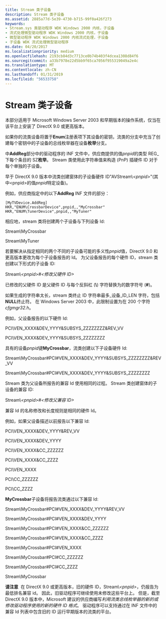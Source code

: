 ```yaml
---
title: Stream 类子设备
description: Stream 类子设备
ms.assetid: 2885a77d-5e39-4730-b715-99f0a426f273
keywords:
- Stream.sys 类驱动程序 WDK Windows 2000 内核，子设备
- 流式处理微型驱动程序 WDK Windows 2000 内核，子设备
- 微型驱动程序 WDK Windows 2000 内核流式处理，子设备
- 子设备 WDK 流式处理微型驱动程序
ms.date: 04/20/2017
ms.localizationpriority: medium
ms.openlocfilehash: 2193cb84d3c7713ce0b74b403f4dcea1308d84f6
ms.sourcegitcommit: a33b7978e22d5bb9f65ca7056f955319049a2e4c
ms.translationtype: MT
ms.contentlocale: zh-CN
ms.lasthandoff: 01/31/2019
ms.locfileid: "56533758"
---
```

# <a name="stream-class-child-devices"></a>Stream 类子设备





本部分适用于 Microsoft Windows Server 2003 和早期版本的操作系统，仅当在该平台上安装了 DirectX 9.0 或更高版本。

如果你的流类设备将置于**Enum**注册表项下其设备的密钥，流类的分支中充当了创建每个密钥中的子设备的总线枚举器在设备**枚举**分支。

中**AddReg**部分中的驱动程序的 INF 文件中，供应商提供的值*pnpid*的类型 REG\_下每个条目的 SZ**枚举**。 Stream 类使用此字符串值来构造 (PnP) 插硬件 ID 对于每个单独的子设备。

早于 DirectX 9.0 版本中流类创建窗体的子设备硬件 ID"AVStream\\*&lt;pnpid&gt;*"(其中&lt;pnpid&gt;的值*pnpid*特定设备)。

例如，供应商指定中的以下**AddReg** INF 文件的部分：

```INF
[MyTVDevice.AddReg]
HKR,"ENUM\CrossbarDevice",pnpid,,"MyCrossbar"
HKR,"ENUM\TunerDevice",pnpid,,"MyTuner"
```

相应地，stream 类将创建两个子设备与下列设备 Id:

Stream\\MyCrossbar

Stream\\MyTuner

若要解决从指定相同的两个不同的子设备可能的多义性*pnpid*值，DirectX 9.0 和更高版本更改为每个子设备报告的 Id。 为父设备报告的每个硬件 ID，stream 类创建以下形式的子设备 ID:

Stream\\*&lt;pnpid&gt;*\#*&lt;修改父硬件 ID&gt;*

已修改的父硬件 ID 是父硬件 ID 与每个反斜杠 (**\\**) 字符替换为的数字符号 (**\#**)。

如果生成的字符串太长，stream 类终止 ID 字符串最多\_设备\_ID\_LEN 字符，包括**NULL**终止符。 在 Windows Server 2003 中，此限制设置为在 200 个字符*cfgmgr32.h*。

例如，父设备报告的以下硬件 Id:

PCI\\VEN\_XXXX&DEV\_YYYY&SUBSYS\_ZZZZZZZZ&REV\_VV

PCI\\VEN\_XXXX&DEV\_YYYY&SUBSYS\_ZZZZZZZZ

具有的设备*pnpid*键**MyCrossbar**，流类创建以下子设备硬件 Id:

Stream\\MyCrossbar\#PCI\#VEN\_XXXX&DEV\_YYYY&SUBSYS\_ZZZZZZZZ&REV\_VV

Stream\\MyCrossbar\#PCI\#VEN\_XXXX&DEV\_YYYY&SUBSYS\_ZZZZZZZZ

Stream 类为父设备所报告的兼容 Id 使用相同的过程。 Stream 类创建窗体的子设备的兼容 ID:

Stream\\*&lt;pnpid&gt;*\#*&lt;修改父兼容 ID&gt;*

兼容 Id 的名称修改和长度规则是相同的硬件 Id。

例如，如果父设备描述以前报告以下兼容 Id:

PCI\\VEN\_XXXX&DEV\_YYYY&REV\_VV

PCI\\VEN\_XXXX&DEV\_YYYY

PCI\\VEN\_XXXX&CC\_ZZZZZZ

PCI\\VEN\_XXXX&CC\_ZZZZ

PCI\\VEN\_XXXX

PCI\\CC\_ZZZZZZ

PCI\\CC\_ZZZZ

**MyCrossbar**子设备将报告流类通过以下兼容 Id:

Stream\\MyCrossbar\#PCI\#VEN\_XXXX&DEV\_YYYY&REV\_VV

Stream\\MyCrossbar\#PCI\#VEN\_XXXX&DEV\_YYYY

Stream\\MyCrossbar\#PCI\#VEN\_XXXX&CC\_ZZZZZZ

Stream\\MyCrossbar\#PCI\#VEN\_XXXX&CC\_ZZZZ

Stream\\MyCrossbar\#PCI\#VEN\_XXXX

Stream\\MyCrossbar\#PCI\#CC\_ZZZZZZ

Stream\\MyCrossbar\#PCI\#CC\_ZZZZ

Stream\\MyCrossbar

**请注意**  在 DirectX 9.0 或更高版本，旧的硬件 ID，Stream\\*&lt;pnpid&gt;*，仍报告为最低排名兼容 id。 因此，旧驱动程序可继续使用未修改这些平台上。
但是，截至 DirectX 9.0 版本中，Microsoft 建议的供应商编写*利用流类总线枚举器的新的或修改驱动程序使用的新的硬件 ID 格式*。 驱动程序可以支持通过在 INF 文件中的兼容 Id 列表中包含旧的 ID 运行早期版本的流类的平台。

 

 

 




